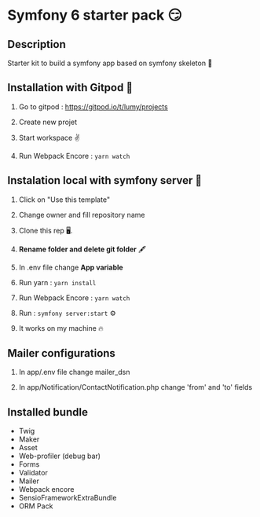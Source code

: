 
# Symfony 6 starter pack  😏 

## Description

Starter kit to build a symfony app based on symfony skeleton 🎵

## Installation with Gitpod  🚀 

1. Go to gitpod : https://gitpod.io/t/lumy/projects

2. Create new projet

3. Start workspace ✌️

4. Run Webpack Encore : `yarn watch`

## Instalation local with symfony server  🚀 

1. Click on "Use this template"

2. Change owner and fill repository name

3. Clone this rep 🖥️. 

4. **Rename folder and delete git folder** 🖋️

5. In .env file change **App variable**

6. Run yarn : `yarn install`

7. Run Webpack Encore : `yarn watch`

8. Run : `symfony server:start` ⚙️

9. It works on my machine 🔥

## Mailer configurations

1. In  app/.env file change mailer_dsn

2. In app/Notification/ContactNotification.php change 'from' and 'to' fields

## Installed bundle
- Twig
- Maker
- Asset
- Web-profiler (debug bar)
- Forms
- Validator
- Mailer
- Webpack encore
- SensioFrameworkExtraBundle
- ORM Pack